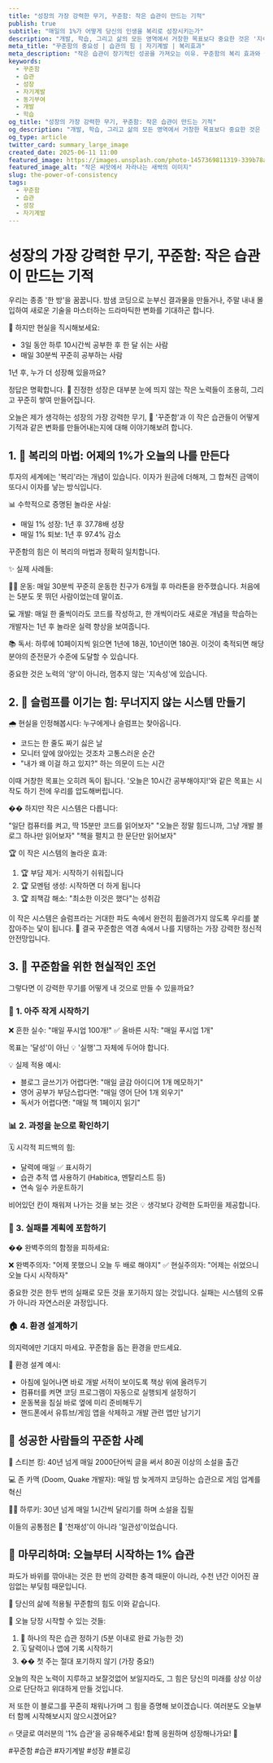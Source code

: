 ```yaml
---
title: "성장의 가장 강력한 무기, 꾸준함: 작은 습관이 만드는 기적"
publish: true
subtitle: "매일의 1%가 어떻게 당신의 인생을 복리로 성장시키는가"
description: "개발, 학습, 그리고 삶의 모든 영역에서 거창한 목표보다 중요한 것은 '지속하는 힘'입니다. 꾸준함이 어떻게 복리의 마법을 일으키고 슬럼프를 극복하게 하는지, 그리고 작은 습관을 만드는 현실적인 팁을 공유합니다."
meta_title: "꾸준함의 중요성 | 습관의 힘 | 자기계발 | 복리효과"
meta_description: "작은 습관이 장기적인 성공을 가져오는 이유. 꾸준함의 복리 효과와 슬럼프 극복법, 그리고 일상에서 꾸준함을 실천하는 구체적인 방법을 알아봅니다."
keywords:
  - 꾸준함
  - 습관
  - 성장
  - 자기계발
  - 동기부여
  - 개발
  - 학습
og_title: "성장의 가장 강력한 무기, 꾸준함: 작은 습관이 만드는 기적"
og_description: "개발, 학습, 그리고 삶의 모든 영역에서 거창한 목표보다 중요한 것은 '지속하는 힘'입니다. 꾸준함이 어떻게 복리의 마법을 일으키고 당신을 성장시키는지 알아보세요."
og_type: article
twitter_card: summary_large_image
created_date: 2025-06-11 11:00
featured_image: https://images.unsplash.com/photo-1457369811319-339b78a31ba3?q=80&w=2874&auto=format&fit=crop&ixlib=rb-4.0.3&ixid=M3wxMjA3fDB8MHxwaG90by1wYWdlfHx8fGVufDB8fHx8fA%3D%3D
featured_image_alt: "작은 씨앗에서 자라나는 새싹의 이미지"
slug: the-power-of-consistency
tags:
  - 꾸준함
  - 습관
  - 성장
  - 자기계발
---
```


# 성장의 가장 강력한 무기, 꾸준함: 작은 습관이 만드는 기적

우리는 종종 '한 방'을 꿈꿉니다. 밤샘 코딩으로 눈부신 결과물을 만들거나, 주말 내내 몰입하여 새로운 기술을 마스터하는 드라마틱한 변화를 기대하곤 합니다.

💭 하지만 현실을 직시해보세요:

- 3일 동안 하루 10시간씩 공부한 후 한 달 쉬는 사람
- 매일 30분씩 꾸준히 공부하는 사람

1년 후, 누가 더 성장해 있을까요?

정답은 명확합니다. 💭 진정한 성장은 대부분 눈에 띄지 않는 작은 노력들이 조용히, 그리고 꾸준히 쌓여 만들어집니다.

오늘은 제가 생각하는 성장의 가장 강력한 무기, 💭 '꾸준함'과 이 작은 습관들이 어떻게 기적과 같은 변화를 만들어내는지에 대해 이야기해보려 합니다.

## 1. 🧮 복리의 마법: 어제의 1%가 오늘의 나를 만든다

투자의 세계에는 '복리'라는 개념이 있습니다. 이자가 원금에 더해져, 그 합쳐진 금액이 또다시 이자를 낳는 방식입니다.

📊 수학적으로 증명된 놀라운 사실:

- 매일 1% 성장: 1년 후 37.78배 성장
- 매일 1% 퇴보: 1년 후 97.4% 감소

꾸준함의 힘은 이 복리의 마법과 정확히 일치합니다.

✨ 실제 사례들:

🏃‍♂️ 운동: 매일 30분씩 꾸준히 운동한 친구가 6개월 후 마라톤을 완주했습니다. 처음에는 5분도 못 뛰던 사람이었는데 말이죠.

💻 개발: 매일 한 줄씩이라도 코드를 작성하고, 한 개씩이라도 새로운 개념을 학습하는 개발자는 1년 후 놀라운 실력 향상을 보여줍니다.

📚 독서: 하루에 10페이지씩 읽으면 1년에 18권, 10년이면 180권. 이것이 축적되면 해당 분야의 준전문가 수준에 도달할 수 있습니다.

중요한 것은 노력의 '양'이 아니라, 멈추지 않는 '지속성'에 있습니다.

## 2. 💪 슬럼프를 이기는 힘: 무너지지 않는 시스템 만들기

🌧️ 현실을 인정해봅시다: 누구에게나 슬럼프는 찾아옵니다.

- 코드는 한 줄도 짜기 싫은 날
- 모니터 앞에 앉아있는 것조차 고통스러운 순간
- "내가 왜 이걸 하고 있지?" 하는 의문이 드는 시간

이때 거창한 목표는 오히려 독이 됩니다. '오늘은 10시간 공부해야지!'와 같은 목표는 시작도 하기 전에 우리를 압도해버립니다.

�� 하지만 작은 시스템은 다릅니다:

"일단 컴퓨터를 켜고, 딱 15분만 코드를 읽어보자"
"오늘은 정말 힘드니까, 그냥 개발 블로그 하나만 읽어보자"
"책을 펼치고 한 문단만 읽어보자"

🏆 이 작은 시스템의 놀라운 효과:

1. 🏆 부담 제거: 시작하기 쉬워집니다
2. 🏆 모멘텀 생성: 시작하면 더 하게 됩니다
3. 🏆 죄책감 해소: "최소한 이것은 했다"는 성취감

이 작은 시스템은 슬럼프라는 거대한 파도 속에서 완전히 휩쓸려가지 않도록 우리를 붙잡아주는 닻이 됩니다. 💪 결국 꾸준함은 역경 속에서 나를 지탱하는 가장 강력한 정신적 안전망입니다.

## 3. 🚀 꾸준함을 위한 현실적인 조언

그렇다면 이 강력한 무기를 어떻게 내 것으로 만들 수 있을까요?

### 📍 1. 아주 작게 시작하기

❌ 흔한 실수: "매일 푸시업 100개!"
✅ 올바른 시작: "매일 푸시업 1개"

목표는 '달성'이 아닌 💡 '실행'그 자체에 두어야 합니다.

💡 실제 적용 예시:

- 블로그 글쓰기가 어렵다면: "매일 글감 아이디어 1개 메모하기"
- 영어 공부가 부담스럽다면: "매일 영어 단어 1개 외우기"
- 독서가 어렵다면: "매일 책 1페이지 읽기"

### 📊 2. 과정을 눈으로 확인하기

🗓️ 시각적 피드백의 힘:

- 달력에 매일 ✅ 표시하기
- 습관 추적 앱 사용하기 (Habitica, 멘탈리스트 등)
- 연속 일수 카운트하기

비어있던 칸이 채워져 나가는 것을 보는 것은 💡 생각보다 강력한 도파민을 제공합니다.

### 🔄 3. 실패를 계획에 포함하기

�� 완벽주의의 함정을 피하세요:

❌ 완벽주의자: "어제 못했으니 오늘 두 배로 해야지"
✅ 현실주의자: "어제는 쉬었으니 오늘 다시 시작하자"

중요한 것은 한두 번의 실패로 모든 것을 포기하지 않는 것입니다. 실패는 시스템의 오류가 아니라 자연스러운 과정입니다.

### 🏠 4. 환경 설계하기

의지력에만 기대지 마세요. 꾸준함을 돕는 환경을 만드세요.

🔧 환경 설계 예시:

- 아침에 일어나면 바로 개발 서적이 보이도록 책상 위에 올려두기
- 컴퓨터를 켜면 코딩 프로그램이 자동으로 실행되게 설정하기
- 운동복을 침실 바로 옆에 미리 준비해두기
- 핸드폰에서 유튜브/게임 앱을 삭제하고 개발 관련 앱만 남기기

## 🎊 성공한 사람들의 꾸준함 사례

📖 스티븐 킹: 40년 넘게 매일 2000단어씩 글을 써서 80권 이상의 소설을 출간

💻 존 카맥 (Doom, Quake 개발자): 매일 밤 늦게까지 코딩하는 습관으로 게임 업계를 혁신

🏃‍♂️ 하루키: 30년 넘게 매일 1시간씩 달리기를 하며 소설을 집필

이들의 공통점은 💎 '천재성'이 아니라 '일관성'이었습니다.

## 💎 마무리하며: 오늘부터 시작하는 1% 습관

파도가 바위를 깎아내는 것은 한 번의 강력한 충격 때문이 아니라, 수천 년간 이어진 끊임없는 부딪힘 때문입니다.

🌟 당신의 삶에 적용될 꾸준함의 힘도 이와 같습니다.

📅 오늘 당장 시작할 수 있는 것들:

1. 💪 하나의 작은 습관 정하기 (5분 이내로 완료 가능한 것)
2. 🗓️ 달력이나 앱에 기록 시작하기
3. �� 첫 주는 절대 포기하지 않기 (가장 중요!)

오늘의 작은 노력이 지루하고 보잘것없어 보일지라도, 그 힘은 당신의 미래를 상상 이상으로 단단하고 위대하게 만들 것입니다.

저 또한 이 블로그를 꾸준히 채워나가며 그 힘을 증명해 보이겠습니다. 여러분도 오늘부터 함께 시작해보시지 않으시겠어요?

🔥 댓글로 여러분의 '1% 습관'을 공유해주세요! 함께 응원하며 성장해나가요! 💪

#꾸준함 #습관 #자기계발 #성장 #블로깅
